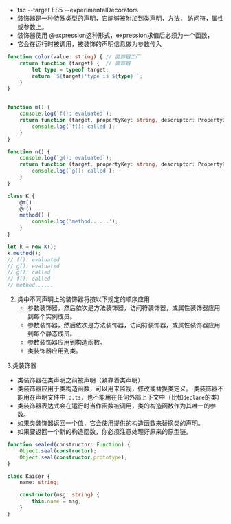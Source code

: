 + tsc --target ES5 --experimentalDecorators
+ 装饰器是一种特殊类型的声明，它能够被附加到类声明，方法， 访问符，属性或参数上。
+ 装饰器使用 @expression这种形式，expression求值后必须为一个函数，
+ 它会在运行时被调用，被装饰的声明信息做为参数传入
```typescript
function color(value: string) { // 装饰器工厂
    return function (target) {  // 装饰器
        let type = typeof target;
        return `${target}'type is ${type} `;
    }
}


function m() {
    console.log(`f(): evaluated`);
    return function (target, propertyKey: string, descriptor: PropertyDescriptor) {
        console.log(`f(): called`);
    }
}

function n() {
    console.log(`g(): evaluated`);
    return function (target, propertyKey: string, descriptor: PropertyDescriptor) {
        console.log(`g(): called`);
    }
}

class K {
    @m()
    @n()
    method() {
        console.log('method......');
    }
}

let k = new K();
k.method();
// f(): evaluated
// g(): evaluated
// g(): called
// f(): called
// method......
```


2. 类中不同声明上的装饰器将按以下规定的顺序应用
    + 参数装饰器，然后依次是方法装饰器，访问符装饰器，或属性装饰器应用到每个实例成员。
    + 参数装饰器，然后依次是方法装饰器，访问符装饰器，或属性装饰器应用到每个静态成员。
    + 参数装饰器应用到构造函数。
    + 类装饰器应用到类。


3.类装饰器
+ 类装饰器在类声明之前被声明（紧靠着类声明）
+ 类装饰器应用于类构造函数，可以用来监视，修改或替换类定义。 类装饰器不能用在声明文件中`.d.ts`，也不能用在任何外部上下文中（比如`declare`的类）
+ 类装饰器表达式会在运行时当作函数被调用，类的构造函数作为其唯一的参数。
+ 如果类装饰器返回一个值，它会使用提供的构造函数来替换类的声明。
+ 如果要返回一个新的构造函数，你必须注意处理好原来的原型链。
```typescript
function sealed(constructor: Function) {
    Object.seal(constructor);
    Object.seal(constructor.prototype);
}

class Kaiser {
    name: string;

    constructor(msg: string) {
        this.name = msg;
    }
}
```
